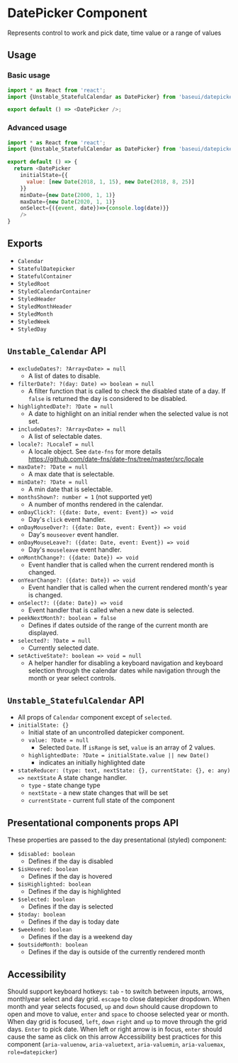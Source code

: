 # DatePicker Component

Represents control to work and pick date, time value or a range of values

## Usage

### Basic usage

```javascript
import * as React from 'react';
import {Unstable_StatefulCalendar as DatePicker} from 'baseui/datepicker';

export default () => <DatePicker />;
```

### Advanced usage

```javascript
import * as React from 'react';
import {Unstable_StatefulCalendar as DatePicker} from 'baseui/datepicker';

export default () => {
  return <DatePicker
    initialState={{
      value: [new Date(2018, 1, 15), new Date(2018, 8, 25)]
    }}
    minDate={new Date(2000, 1, 1)}
    maxDate={new Date(2020, 1, 1)}
    onSelect={({event, date})=>{console.log(date)}}
    />
}
```

## Exports

* `Calendar`
* `StatefulDatepicker`
* `StatefulContainer`
* `StyledRoot`
* `StyledCalendarContainer`
* `StyledHeader`
* `StyledMonthHeader`
* `StyledMonth`
* `StyledWeek`
* `StyledDay`

## `Unstable_Calendar` API

  * `excludeDates?: ?Array<Date> = null`
    * A list of dates to disable.
  * `filterDate?: ?(day: Date) => boolean = null`
    * A filter function that is called to check the disabled state of a day. If `false` is returned the day is considered to be disabled.
  * `highlightedDate?: ?Date = null`
    * A date to highlight on an initial render when the selected value is not set.
  * `includeDates?: ?Array<Date> = null`
    * A list of selectable dates.
  * `locale?: ?LocaleT = null`
    * A locale object. See `date-fns` for more details https://github.com/date-fns/date-fns/tree/master/src/locale 
  * `maxDate?: ?Date = null`
    * A max date that is selectable.
  * `minDate?: ?Date = null`
    * A min date that is selectable.
  * `monthsShown?: number = 1` (not supported yet)
    * A number of months rendered in the calendar.
  * `onDayClick?: ({date: Date, event: Event}) => void`
    * Day's `click` event handler.
  * `onDayMouseOver?: ({date: Date, event: Event}) => void`
    * Day's `mouseover` event handler.
  * `onDayMouseLeave?: ({date: Date, event: Event}) => void`
    * Day's `mouseleave` event handler.
  * `onMonthChange?: ({date: Date}) => void`
    * Event handler that is called when the current rendered month is changed.
  * `onYearChange?: ({date: Date}) => void`
    * Event handler that is called when the current rendered month's year is changed.
  * `onSelect?: ({date: Date}) => void`
    * Event handler that is called when a new date is selected.
  * `peekNextMonth?: boolean = false`
    * Defines if dates outside of the range of the current month are displayed.
  * `selected?: ?Date = null`
    * Currently selected date.
  * `setActiveState?: boolean => void = null`
    * A helper handler for disabling a keyboard navigation and keyboard selection through the calendar dates while navigation through the month or year select controls.

## `Unstable_StatefulCalendar` API

* All props of `Calendar` component except of `selected`.
* `initialState: {}`
  * Initial state of an uncontrolled datepicker component.
  * `value: ?Date = null`
    * Selected `Date`. If `isRange` is set, `value` is an array of 2 values.
  * `highlightedDate: ?Date = initialState.value || new Date()`
    * indicates an initially highlighted date
* `stateReducer: (type: text, nextState: {}, currentState: {}, e: any) => nextState`
  A state change handler.
  * `type` - state change type
  * `nextState` - a new state changes that will be set
  * `currentState` - current full state of the component

## Presentational components props API

These properties are passed to the day presentational (styled) component:

* `$disabled: boolean`
  * Defines if the day is disabled
* `$isHovered: boolean`
  * Defines if the day is hovered
* `$isHighlighted: boolean`
  * Defines if the day is highlighted
* `$selected: boolean`
  * Defines if the day is selected
* `$today: boolean`
  * Defines if the day is today date
* `$weekend: boolean`
  * Defines if the day is a weekend day
* `$outsideMonth: boolean`
  * Defines if the day is outside of the currently rendered month

## Accessibility

Should support keyboard hotkeys: `tab` - to switch between inputs, arrows, month\year select and day grid. `escape` to close datepicker dropdown.
When month and year selects focused, `up` and `down` should cause dropdown to open and move to value, `enter` and `space` to choose selected year or month.
When day grid is focused, `left`, `down` `right` and `up` to move through the grid days. `Enter` to pick date.
When left or right arrow is in focus, `enter` should cause the same as click on this arrow
Accessibility best practices for this component (`aria-valuenow`, `aria-valuetext`, `aria-valuemin`, `aria-valuemax`, `role=datepicker`)
